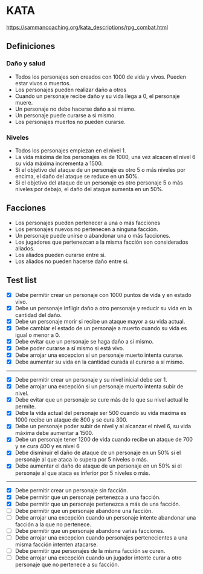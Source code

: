 # KATA
https://sammancoaching.org/kata_descriptions/rpg_combat.html

## Definiciones
### Daño y salud
* Todos los personajes son creados con 1000 de vida y vivos. Pueden estar vivos o muertos.
* Los personajes pueden realizar daño a otros
* Cuando un personaje recibe daño y su vida llega a 0, el personaje muere.
* Un personaje no debe hacerse daño a si mismo.
* Un personaje puede curarse a si mismo.
* Los personajes muertos no pueden curarse.

### Niveles
* Todos los personajes empiezan en el nivel 1.
* La vida máxima de los personajes es de 1000, una vez alcacen el nivel 6 su vida máxima incrementa a 1500.
* Si el objetivo del ataque de un personaje es otro 5 o más niveles por encima, el daño del ataque se reduce en un 50%.
* Si el objetivo del ataque de un personaje es otro personaje 5 o más niveles por debajo, el daño del ataque aumenta en un 50%.

## Facciones
* Los personajes pueden pertenecer a una o más facciones
* Los personajes nuevos no pertenecen a ninguna facción.
* Un personaje puede unirse o abandonar una o más facciones.
* Los jugadores que pertenezcan a la misma facción son considerados aliados.
* Los aliados pueden curarse entre si.
* Los aliados no pueden hacerse daño entre si.

## Test list
- [X] Debe permitir crear un personaje con 1000 puntos de vida y en estado vivo.
- [X] Debe un personaje infligir daño a otro personaje y reducir su vida en la cantidad del daño.
- [X] Debe un personaje morir si recibe un ataque mayor a su vida actual.
- [X] Debe cambiar el estado de un personaje a muerto cuando su vida es igual o menor a 0.
- [X] Debe evitar que un personaje se haga daño a si mismo.
- [X] Debe poder curarse a sí mismo si está vivo.
- [X] Debe arrojar una excepcion si un personaje muerto intenta curarse.
- [X] Debe aumentar su vida en la cantidad curada al curarse a sí mismo.
---------------------------------------------
- [X] Debe permitir crear un personaje y su nivel inicial debe ser 1.
- [X] Debe arrojar una excepción si un personaje muerto intenta subir de nivel.
- [X] Debe evitar que un personaje se cure más de lo que su nivel actual le permite.
- [X] Debe la vida actual del personaje ser 500 cuando su vida maxima es 1000 recibe un ataque de 800 y se cura 300.
- [X] Debe un personaje poder subir de nivel y al alcanzar el nivel 6, su vida máxima debe aumentar a 1500.
- [X] Debe un personaje tener 1200 de vida cuando recibe un ataque de 700 y se cura 400 y es nivel 6
- [X] Debe disminuir el daño de ataque de un personaje en un 50% si el personaje al que ataca lo supera por 5 niveles o más.
- [X] Debe aumentar el daño de ataque de un personaje en un 50% si el personaje al que ataca es inferior por 5 niveles o más.
--------------------------------------------
- [X] Debe permitir crear un personaje sin facción.
- [X] Debe permitir que un personaje pertenezca a una facción.
- [X] Debe permitir que un personaje pertenezca a más de una facción.
- [ ] Debe permitir que un personaje abandone una facción.
- [ ] Debe arrojar una excepción cuando un personaje intente abandonar una facción a la que no pertenece.
- [ ] Debe permitir que un personaje abandone varias facciones.
- [ ] Debe arrojar una excepcion cuando personajes pertenecientes a una misma facción intenten atacarse.
- [ ] Debe permitir que personajes de la misma facción se curen.
- [ ] Debe arrojar una excepción cuando un jugador intente curar a otro personaje que no pertenece a su facción.